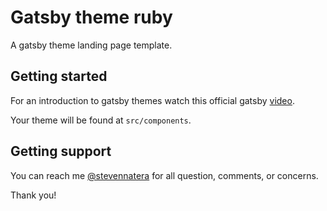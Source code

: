 # Gatsby theme ruby

A gatsby theme landing page template.

## Getting started

For an introduction to gatsby themes watch this official gatsby [video](https://www.youtube.com/watch?v=PS2784YfPpw).

Your theme will be found at `src/components`.

## Getting support

You can reach me [@stevennatera](https://twitter.com/@stevennatera) for all question, comments, or concerns.

Thank you!
